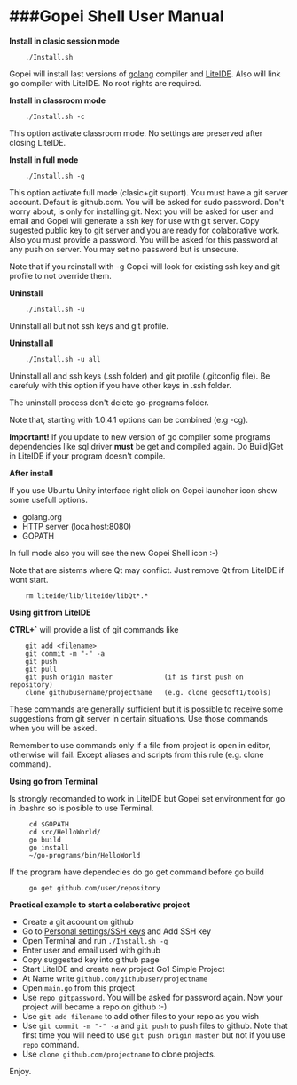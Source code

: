 ###Gopei Shell User Manual
====
**Install in clasic session mode**

        ./Install.sh

Gopei will install last versions of [golang](http://golang.org) compiler and [LiteIDE](https://github.com/visualfc/liteide). Also will link go compiler with  LiteIDE. No root rights are required.

**Install in classroom mode**

        ./Install.sh -c

This option activate classroom mode. No settings are preserved after closing LiteIDE.

**Install in full mode**

        ./Install.sh -g

This option activate full mode (clasic+git suport). You must have a git server account.
Default is github.com.
You will be asked for sudo password. Don't worry about, is only for installing git.
Next you will be asked for user and email and Gopei will generate a ssh key for use with git server. Copy sugested public key to git server and you are ready for colaborative work.
Also you must provide a password. You will be asked for this password at any push on server. You may set no password but is unsecure.

Note that if you reinstall with -g Gopei will look for existing ssh key and git profile to not override them.

**Uninstall**

        ./Install.sh -u

Uninstall all but not ssh keys and git profile.

**Uninstall all**

        ./Install.sh -u all

Uninstall all and ssh keys (.ssh folder) and git profile (.gitconfig file). Be carefuly with this option if you have other keys in .ssh folder.

The uninstall process don't delete go-programs folder.

Note that, starting with 1.0.4.1 options can be combined (e.g -cg).

**Important!** If you update to new version of go compiler some programs dependencies like sql driver **must** be get and compiled again. Do Build|Get in LiteIDE if your program doesn't compile.

**After install**

If you use Ubuntu Unity interface right click on Gopei launcher icon show some usefull options.

* golang.org
* HTTP server (localhost:8080)
* GOPATH

In full mode also you will see the new Gopei Shell icon :-)

Note that are sistems where Qt may conflict. Just remove Qt from LiteIDE if wont start.

        rm liteide/lib/liteide/libQt*.*

**Using git from LiteIDE**

**CTRL+`** will provide a list of git commands like

        git add <filename>
        git commit -m "-" -a
        git push
        git pull
        git push origin master             (if is first push on repository)
        clone githubusername/projectname   (e.g. clone geosoft1/tools)

These commands are generally sufficient but it is possible to receive some suggestions from git server in certain situations. Use those commands when you will be asked.

Remember to use commands only if a file from project is open in editor, otherwise will fail. Except aliases and scripts from this rule (e.g. clone command).

**Using go from Terminal**

Is strongly recomanded to work in LiteIDE but Gopei set environment for go in .bashrc so is posible to use Terminal.

         cd $GOPATH
         cd src/HelloWorld/
         go build
         go install
         ~/go-programs/bin/HelloWorld

If the program have dependecies do go get command before go build

         go get github.com/user/repository

**Practical example to start a colaborative project**

* Create a git acoount on github
* Go to [Personal settings/SSH keys](https://github.com/settings/ssh) and Add SSH key
* Open Terminal and run `` ./Install.sh -g ``
* Enter user and email used with github
* Copy suggested key into github page
* Start LiteIDE and create new project Go1 Simple Project
* At Name write `` github.com/githubuser/projectname ``
* Open `` main.go `` from this project
* Use `` repo gitpassword ``. You will be asked for password again. Now your project will became a repo on github :-)
* Use `` git add filename `` to add other files to your repo as you wish
* Use `` git commit -m "-" -a `` and `` git push `` to push files to github. Note that first time you will need to use `` git push origin master `` but not if you use `` repo `` command.
* Use `` clone github.com/projectname `` to clone projects.

Enjoy.